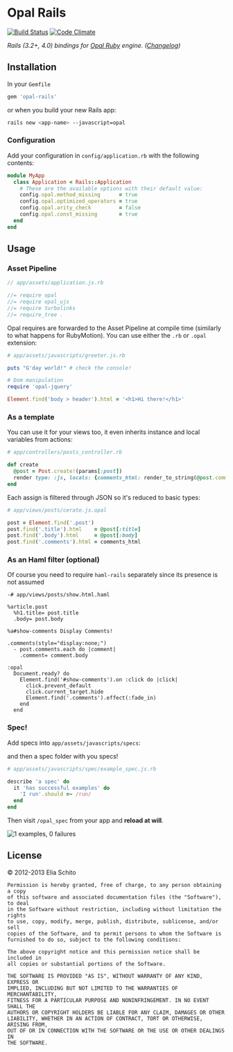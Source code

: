 # Opal Rails

[![Build Status](https://secure.travis-ci.org/elia/opal-rails.png)](http://travis-ci.org/elia/opal-rails)
[![Code Climate](https://codeclimate.com/github/elia/opal-rails.png)](https://codeclimate.com/github/elia/opal-rails)

_Rails (3.2+, 4.0) bindings for [Opal Ruby](http://opalrb.org) engine. ([Changelog](https://github.com/opal/opal-rails/blob/master/CHANGELOG.md))_



## Installation

In your `Gemfile`

``` ruby
gem 'opal-rails'
```

or when you build your new Rails app:

```bash
rails new <app-name> --javascript=opal
```


### Configuration

Add your configuration in `config/application.rb` with the following contents:

```ruby
module MyApp
  class Application < Rails::Application
    # These are the available options with their default value:
    config.opal.method_missing      = true
    config.opal.optimized_operators = true
    config.opal.arity_check         = false
    config.opal.const_missing       = true
  end
end
```



## Usage


### Asset Pipeline

```js
// app/assets/application.js.rb

//= require opal
//= require opal_ujs
//= require turbolinks
//= require_tree .
```

Opal requires are forwarded to the Asset Pipeline at compile time (similarly to what happens for RubyMotion). You can use either the `.rb` or `.opal` extension:

```ruby
# app/assets/javascripts/greeter.js.rb

puts "G'day world!" # check the console!

# Dom manipulation
require 'opal-jquery'

Element.find('body > header').html = '<h1>Hi there!</h1>'
```




### As a template

You can use it for your views too, it even inherits instance and local variables from actions:

```ruby
# app/controllers/posts_controller.rb

def create
  @post = Post.create!(params[:post])
  render type: :js, locals: {comments_html: render_to_string(@post.comments)}
end
```

Each assign is filtered through JSON so it's reduced to basic types:

```ruby
# app/views/posts/cerate.js.opal

post = Element.find('.post')
post.find('.title').html    = @post[:title]
post.find('.body').html     = @post[:body]
post.find('.comments').html = comments_html
```


### As an Haml filter (optional)

Of course you need to require `haml-rails` separately since its presence is not assumed

```haml
-# app/views/posts/show.html.haml

%article.post
  %h1.title= post.title
  .body= post.body

%a#show-comments Display Comments!

.comments(style="display:none;")
  - post.comments.each do |comment|
    .comment= comment.body

:opal
  Document.ready? do
    Element.find('#show-comments').on :click do |click|
      click.prevent_default
      click.current_target.hide
      Element.find('.comments').effect(:fade_in)
    end
  end
```


### Spec!

Add specs into `app/assets/javascripts/specs`:

and then a spec folder with you specs!

```ruby
# app/assets/javascripts/spec/example_spec.js.rb

describe 'a spec' do
  it 'has successful examples' do
    'I run'.should =~ /run/
  end
end
```

Then visit `/opal_spec` from your app and **reload at will**.

![1 examples, 0 failures](http://f.cl.ly/items/001n0V0g0u0v14160W2G/Schermata%2007-2456110%20alle%201.06.29%20am.png)


## License

© 2012-2013 Elia Schito

    Permission is hereby granted, free of charge, to any person obtaining a copy
    of this software and associated documentation files (the "Software"), to deal
    in the Software without restriction, including without limitation the rights
    to use, copy, modify, merge, publish, distribute, sublicense, and/or sell
    copies of the Software, and to permit persons to whom the Software is
    furnished to do so, subject to the following conditions:

    The above copyright notice and this permission notice shall be included in
    all copies or substantial portions of the Software.

    THE SOFTWARE IS PROVIDED "AS IS", WITHOUT WARRANTY OF ANY KIND, EXPRESS OR
    IMPLIED, INCLUDING BUT NOT LIMITED TO THE WARRANTIES OF MERCHANTABILITY,
    FITNESS FOR A PARTICULAR PURPOSE AND NONINFRINGEMENT. IN NO EVENT SHALL THE
    AUTHORS OR COPYRIGHT HOLDERS BE LIABLE FOR ANY CLAIM, DAMAGES OR OTHER
    LIABILITY, WHETHER IN AN ACTION OF CONTRACT, TORT OR OTHERWISE, ARISING FROM,
    OUT OF OR IN CONNECTION WITH THE SOFTWARE OR THE USE OR OTHER DEALINGS IN
    THE SOFTWARE.
